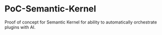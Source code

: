 # PoC-Semantic-Kernel
Proof of concept for Semantic Kernel for ability to automatically orchestrate plugins with AI.
